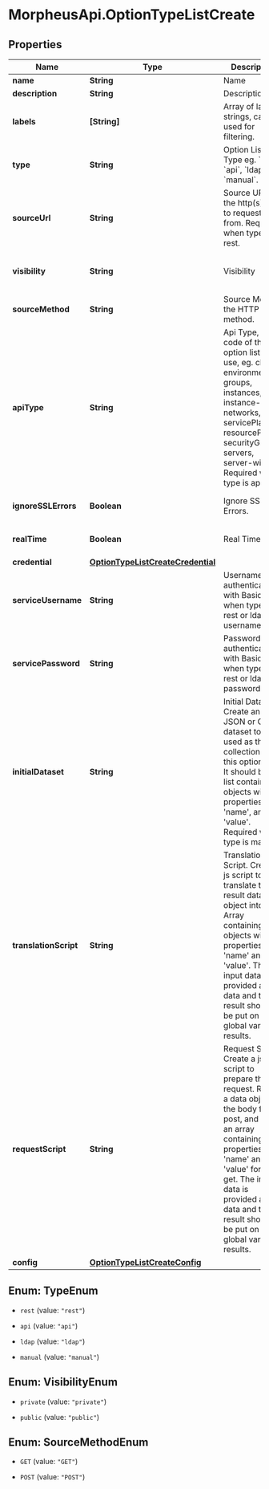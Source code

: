 # MorpheusApi.OptionTypeListCreate

## Properties

Name | Type | Description | Notes
------------ | ------------- | ------------- | -------------
**name** | **String** | Name | 
**description** | **String** | Description | [optional] 
**labels** | **[String]** | Array of label strings, can be used for filtering. | [optional] 
**type** | **String** | Option List Type eg. &#x60;rest&#x60;, &#x60;api&#x60;, &#x60;ldap&#x60; or &#x60;manual&#x60;. | [optional] [default to &#39;rest&#39;]
**sourceUrl** | **String** | Source URL, the http(s) URL to request data from. Required when type is rest. | [optional] 
**visibility** | **String** | Visibility | [optional] [default to &#39;private&#39;]
**sourceMethod** | **String** | Source Method, the HTTP method. | [optional] [default to &#39;GET&#39;]
**apiType** | **String** | Api Type, The code of the api option list to use, eg. clouds, environments, groups, instances, instance-wiki, networks, servicePlans, resourcePools, securityGroups, servers, server-wiki. Required when type is api. | [optional] 
**ignoreSSLErrors** | **Boolean** | Ignore SSL Errors. | [optional] [default to false]
**realTime** | **Boolean** | Real Time. | [optional] [default to false]
**credential** | [**OptionTypeListCreateCredential**](OptionTypeListCreateCredential.md) |  | [optional] 
**serviceUsername** | **String** | Username for authenticating with Basic Auth when type is rest or ldap username. | [optional] 
**servicePassword** | **String** | Password for authenticating with Basic Auth when type is rest or ldap password. | [optional] 
**initialDataset** | **String** | Initial Dataset. Create an initial JSON or CSV dataset to be used as the collection for this option list. It should be a list containing objects with properties &#39;name&#39;, and &#39;value&#39;. Required when type is manual. | [optional] 
**translationScript** | **String** | Translation Script. Create a js script to translate the result data object into an Array containing objects with properties &#39;name&#39; and &#39;value&#39;. The input data is provided as data and the result should be put on the global variable results. | [optional] 
**requestScript** | **String** | Request Script. Create a js script to prepare the request. Return a data object as the body for a post, and return an array containing properties &#39;name&#39; and &#39;value&#39; for a get. The input data is provided as data and the result should be put on the global variable results. | [optional] 
**config** | [**OptionTypeListCreateConfig**](OptionTypeListCreateConfig.md) |  | [optional] 



## Enum: TypeEnum


* `rest` (value: `"rest"`)

* `api` (value: `"api"`)

* `ldap` (value: `"ldap"`)

* `manual` (value: `"manual"`)





## Enum: VisibilityEnum


* `private` (value: `"private"`)

* `public` (value: `"public"`)





## Enum: SourceMethodEnum


* `GET` (value: `"GET"`)

* `POST` (value: `"POST"`)





